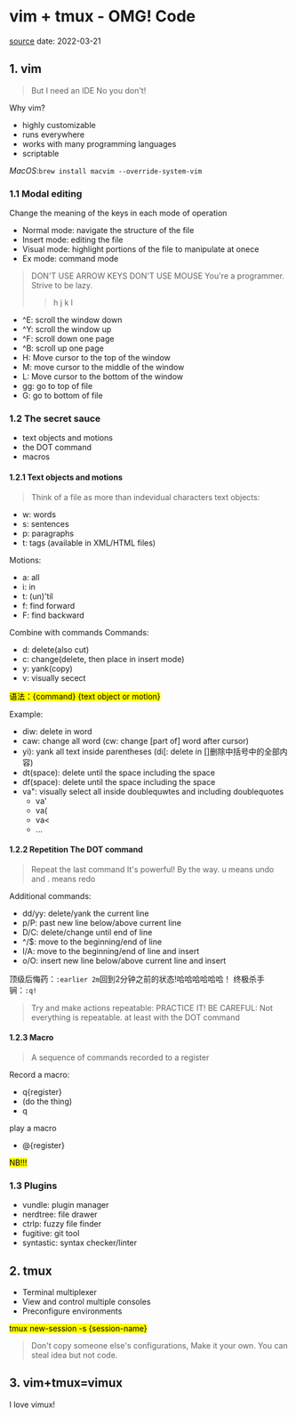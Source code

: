 # vim + tmux - OMG! Code

[source](https://www.youtube.com/watch?v=5r6yzFEXajQ&list=TLPQMjAwMzIwMjIz27Oo6I6rdA&index=4)
date: 2022-03-21

## 1. vim

> But I need an IDE
> No you don't!

Why vim?

- highly customizable
- runs everywhere
- works with many programming languages
- scriptable

*MacOS*:`brew install macvim --override-system-vim`

### 1.1 Modal editing

Change the meaning of the keys in each mode of operation

- Normal mode: navigate the structure of the file
- Insert mode: editing the file
- Visual mode: highlight portions of the file to manipulate at onece
- Ex mode: command mode

> DON'T USE ARROW KEYS
> DON'T USE MOUSE
> You're a programmer. Strive to be lazy.
> 
> > h j k l

- ^E: scroll the window down
- ^Y: scroll the window up
- ^F: scroll down one page
- ^B: scroll up one page
- H: Move cursor to the top of the window
- M: move cursor to the middle of the window
- L: Move cursor to the bottom of the window
- gg: go to top of file
- G: go to bottom of file

### 1.2 The secret sauce

- text objects and motions
- the DOT command
- macros

#### 1.2.1 Text objects and motions

> Think of a file as more than indevidual characters
> text objects:

- w: words
- s: sentences
- p: paragraphs
- t: tags (available in XML/HTML files)

Motions:

- a: all
- i: in
- t: (un)'til
- f: find forward
- F: find backward

Combine with commands
Commands:

- d: delete(also cut)
- c: change(delete, then place in insert mode)
- y: yank(copy)
- v: visually secect

<mark>语法：{command} {text object or motion}</mark>

Example:

- diw: delete in word
- caw: change all word (cw: change [part of] word after cursor)
- yi): yank all text inside parentheses (di[: delete in []删除中括号中的全部内容)
- dt(space): delete until the space including the space
- df(space): delete until the space including the space
- va": visually select all inside doublequwtes and including doublequotes
  - va'
  - va(
  - va<
  - ...

#### 1.2.2 Repetition The DOT command

> Repeat the last command
> It's powerful!
> By the way. u means undo and . means redo

Additional commands:

- dd/yy: delete/yank the current line
- p/P: past new line below/above current line
- D/C: delete/change until end of line
- ^/$: move to the beginning/end of line
- I/A: move to the beginning/end of line and insert
- o/O: insert new line below/above current line and insert

顶级后悔药：`:earlier 2m`回到2分钟之前的状态!哈哈哈哈哈哈！
终极杀手锏：`:q!`

> Try and make actions repeatable: PRACTICE IT!
> BE CAREFUL: Not everything is repeatable. at least with the DOT command

#### 1.2.3 Macro

> A sequence of commands recorded to a register

Record a macro:

- q{register}
- (do the thing)
- q

play a macro

- @{register}

<mark>NB!!!</mark>

### 1.3 Plugins

- vundle: plugin manager
- nerdtree: file drawer
- ctrlp: fuzzy file finder
- fugitive: git tool
- syntastic: syntax checker/linter

## 2. tmux

- Terminal multiplexer
- View and control multiple consoles
- Preconfigure environments

<mark>tmux new-session -s {session-name}</mark>

> Don't copy someone else's configurations, Make it your own.
> You can steal idea but not code.

## 3. vim+tmux=vimux

I love vimux!
